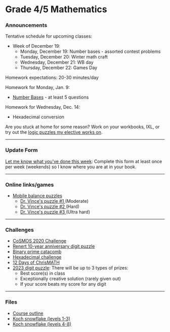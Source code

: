 # Grade 4/5 Mathematics

### Announcements

Tentative schedule for upcoming classes:

<!--
* Week of September 12:
    * Monday, September 12: Assessments
    * Tuesday, September 13: Assessments
    * Wednesday, September 14: WB day
    * Thursday, September 15: Games day
* Week of September 19:
    * Monday, September 19: PiMC Fermat 2022
    * Tuesday, September 20: PiMC Fermat 2022, Number Knockout
    * Wednesday, September 21: WB day
    * Thursday, September 22: Games day
* Week of September 26:
    * Monday, September 26: Hamiltonian path probability
    * Tuesday, September 27: Hamiltonian path probability
    * Wednesday, September 28: WB day
    * Thursday, September 29: FRIDAY SCHEDULE
    * Friday, September 30: Games day (Ubongo)
* Week of October 3:
    * Monday, October 3: Math contest
    * Tuesday, October 4: Extreme math
    * Wednesday, October 5: WB day
    * Thursday, October 6: Games day
* Week of October 10:
    * Tuesday, October 11: Prime factorization and number of factors
    * Wednesday, October 12: WB day
    * Thursday, October 13: Games day
* Week of October 17:
    * Monday, October 17: Prime factorization and number of factors
    * Tuesday, October 18: Puzzle
    * Wednesday, October 19: WB day
    * Thursday, October 20: Games day
* Week of October 24:
    * Monday, October 24: Inkies
    * Tuesday, October 25: Haunted puzzles
    * Wednesday, October 26: Pumpkin measurement
    * Thursday, October 27: WB day
* Week of October 31:
    * Monday, October 31: Halloween (no class)
    * Tuesday, November 1: Mobile puzzles
    * Wednesday, November 2: WB day
    * Thursday, November 3: Games day
* Week of November 14:
    * Monday, November 14: Reviews A and B
    * Tuesday, November 15: WB day
    * Wednesday, November 16: BCC
    * Thursday, November 17: Games day
* Week of November 21:
    * Monday, November 21: Systems of 2 linear equations
    * Tuesday, November 22: COL HArts (no class)
    * Wednesday, November 23: WB Day
    * Thursday, November 24: Games day (Inverse tournament)
* Week of November 28:
    * Monday, November 28: Number bases - introduction
    * Tuesday, November 29: Number bases - binary
    * Wednesday, November 39: Games day (Inverse tournament)
    * Thursday, December 1: WB Day
* Week of December 5:
    * Monday, December 5: Number bases - 3-dice in octal
    * Tuesday, December 6: Number bases - primes in binary puzzle
    * Wednesday, December 7: WB day 
    * Thursday, December 8: Games Day (Inverse tournament)
* Week of December 12:
    * Monday, December 12: Number bases - hexadecimal
    * Tuesday, December 13: Number bases - primes in binary puzzle
    * Wednesday, December 14: WB day 
    * Thursday, December 15: Games Day (Inverse tournament)
-->
* Week of December 19:
    * Monday, December 19: Number bases - assorted contest problems
    * Tuesday, December 20: Winter math craft
    * Wednesday, December 21: WB day 
    * Thursday, December 22: Games Day


Homework expectations: 20-30 minutes/day

Homework for Monday, Jan. 9:
   * <a href="vchan2.github.io/2022gr45/Number_Bases.pdf">Number Bases</a> - at least 5 questions

Homework for Wednesday, Dec. 14:
   * Hexadecimal conversion


<!--
Over the April break, spend an average of at least 20 minutes on math per day. This time should be spent on: 
  * the <a href="https://vchan2.github.io/2021gr45/AprilBreak_CESMC-2016-Level-1.pdf">2016 CESMC</a> and <a href="https://vchan2.github.io/2021gr45/AprilBreak_Paper1.pdf">Paper 1</a> (MANDATORY),
  * <a href="https://vchan2.github.io/2021gr45/AprilBreak_Paper2.pdf">Paper 2</a> (OPTIONAL)
  * mental math (can be done orally with a parent, for e.g.)
  * math puzzles (e.g. sudoku, inkies, pixel puzzles, logic puzzles - many can be found on my <a href="https://vchan2.github.io/2021logicpuzzles.html">logic elective website</a>)
  * math games (e.g. 3 or 4-dice, aggression, 24, non-arcade <a href="mathplayground.com/">mathplayground games</a>)
  * <a href="https://ca.ixl.com/">IXL</a> (if you want to use IXL and do not have an active account, I need to know)
  * math contests
  * workbook power builders, final review, corrections, or content that is generally review/understood
-->

<!--
Over the break, spend an average of at least 20 minutes on math per day. This time should be spent on: 
  * Reviews A and B (MANDATORY),
  * mental math (can be done orally with a parent, for e.g.)
  * math puzzles (e.g. sudoku, inkies, pixel puzzles, logic puzzles - many can be found on my <a href="https://vchan2.github.io/2020logicpuzzles.html">logic elective website</a>)
  * math games (e.g. 3 or 4-dice, aggression, 24, non-arcade <a href="mathplayground.com/">mathplayground games</a>)
  * <a href="https://ca.ixl.com/">IXL</a> (if you want to use IXL and do not have an active account, I need to know)
  * math contests
  * workbook power builders, final review, corrections, or content that is generally review/understood
-->

<!--
Homework for Tuesday, April 5: 
  * Submit the JMC practice contest
Homework for Monday, March 21:
  * Submit the 2021 Renert Rabbit
Homework for Tuesday, February 15: 
  * Finish all 8 questions of the <a href="https://vchan2.github.io/2021gr45/Changing_ratios_adv_1.pdf">advanced "changing ratios" handout</a>
Homework for Tuesday, February 8: 
  * Finish the first 11 questions of the <a href="https://vchan2.github.io/2021gr45/changing_ratios_1.pdf">"changing ratios" handout</a>
Homework for Tuesday, February 1: 
  * Finish rotations handout
Homework for Tuesday, January 25: 
  * Finish first reflection handout and at least one of each type of problem (6 total) on the reflection of boxes handout
Homework for Tuesday, January 18: 
  * Finish translation handout
-->


<!--
Homework for Tuesday, December 7: 
  * Finish all 8 questions of the <a href="https://vchan2.github.io/2021gr45/Systems_of_2lin_eqns.pdf">"Systems of (2) linear equations" handout</a>
  * Finish 2 questions of the <a href="https://vchan2.github.io/2021gr45/Systems_of_3lin_eqns.pdf">"Systems of (3) linear equations" handout</a>
Note: fully worked out solutions using both elimination and substitution can be seen in this <a href="https://vchan2.github.io/2021gr45/Systems_of_2lin_eqns_eg.pdf">example</a>.
Homework for Tuesday, November 30: 
  * Finish all questions in Series 2 of the Shape Algebra packet
Homework for Tuesday, November 23: 
  * Finish up to question 15 in Series 1 of the Shape Algebra packet
-->

<!--
Over the break, spend an average of at least 20 minutes on math per day. This time should be spent on: 
  * Reviews A and B (MANDATORY),
  * mental math (can be done orally with a parent, for e.g.)
  * math puzzles (e.g. sudoku, inkies, pixel puzzles, logic puzzles - many can be found on my <a href="https://vchan2.github.io/2020logicpuzzles.html">logic elective website</a>)
  * math games (e.g. 3 or 4-dice, aggression, 24, non-arcade <a href="mathplayground.com/">mathplayground games</a>)
  * <a href="https://ca.ixl.com/">IXL</a> (if you want to use IXL and do not have an active account, I need to know)
  * math contests
  * workbook power builders, final review, corrections, or content that is generally review/understood
  * <a href="https://vchan2.github.io/Challenges/Rainbow_Stones.pdf">Rainbow stones</a> challenge (<a href="https://docs.google.com/spreadsheets/d/14wqepGsFxLAjsrSy6zXiKBE_6OWczlzNFa5q82cPxqg/edit?usp=sharing">Updated Rainbow stones checker</a>)
-->

<!--
Homework for Monday, October 25: 
  * Submit your estimates for the <a href="https://renertmath.github.io/RenertMath-PumpkinBomb2021/">Pumpkin Bomb 2021</a> activity
Homework for Friday, September 3:
  * Read and sign the course outline with your parents.
  * Complete the Introduction Questionnaire. This should take you about 15-25 minutes.
Homework for Tuesday, September 7:
  * Finish as much of the <a href="https://vchan2.github.io/Activities/0-100%20digit%20puzzle%20template.pdf">3 dice sheet</a> as you can (0 to 100 using 1, 4, 9)
  * (optional) <a href="https://vchan2.github.io/2021gr45/Word_problem_2021-09-03.pdf"> Word problem </a> 
Homework for Wednesday, September 29:
  * Finish order of operations/converting fractions to decimals booklet
-->


<!--
Over the break, spend at least 20 minutes on math per day. This time should be spent on: 
  * Reviews A and B,
  * <a href="https://vchan2.github.io/Challenges/2021-04-01_digit_puzzle.pdf"> 2021-04-01 challenge </a> (optional)
  * mental math (can be done orally with a parent, for e.g.)
  * math puzzles (e.g. sudoku, inkies, pixel puzzles, logic puzzles - many can be found on my <a href="https://vchan2.github.io/2020logicpuzzles.html">logic elective website</a>)
  * math games (e.g. 3 or 4-dice, aggression, 24, non-arcade <a href="mathplayground.com/">mathplayground games</a>)
  * <a href="https://ca.ixl.com/">IXL</a> (if you want to use IXL and do not have an active account, I need to know)
  * math contests - the Junior Math Contest is coming up, you can find past problems for practice <a href="https://science.ucalgary.ca/mathematics-statistics/engagement/educational-outreach/junior-math-contest/archive"> here</a>
  * workbook power builders, final review, corrections, or content that is generally review/understood
-->

<!--
Over the break, spend at least 20 minutes on math per day. This time should be spent on: 
  * Reviews A and B,
  * mental math (can be done orally with a parent, for e.g.)
  * math puzzles (e.g. sudoku, inkies, pixel puzzles, logic puzzles - many can be found on my <a href="https://vchan2.github.io/2020logicpuzzles.html">logic elective website</a>)
  * math games (e.g. 3 or 4-dice, aggression, 24, non-arcade <a href="mathplayground.com/">mathplayground games</a>)
  * <a href="https://ca.ixl.com/">IXL</a> (if you want to use IXL and do not have an active account, I need to know)
  * math contests
  * workbook power builders, final review, corrections, or content that is generally review/understood
  * <a href="https://vchan2.github.io/Challenges/Cupid's_quiver.pdf">Cupid's quiver challenge</a>
-->


<!--
Optional work for next week: create your own <a href="https://solveme.edc.org/mobiles/">mobile balance puzzles</a>.
Specific homework for Thursday, Feb. 4:
  * Write down your mathemagic trick in clearly defined steps as you would explain to an audience, and include a proof using algebra to show why your trick works.
Specific homework for Monday, Jan. 25:
  * Finish questions 1)a), 2)a), 3)a), and 4)a) from the <a href="https://vchan2.github.io/algebra/Algebra.pdf">"Misc. algebra problems" handout</a>. You must show all of your work, neatly and clearly. You may use a calculator.
Specific homework for Thursday, Jan. 14:
  * Finish the table from the <a href="https://vchan2.github.io/Activities/Packing-Pasta-handout.pdf">pasta packing activity</a>.
Specific homework for Monday, Jan. 4:
  * Complete Reviews A (no calculator) and B (calculator allowed). Your parents have the links. 
Over the break, try to spend an average of 20 minutes on math per day. This time should be spent on: 
  * Reviews A and B,
  * mental math (can be done orally with a parent, for e.g.)
  * math puzzles (e.g. sudoku, inkies, pixel puzzles, logic puzzles - some can be found on my <a href="https://vchan2.github.io/2020logicpuzzles.html">logic elective website</a>)
  * math games (e.g. 3 or 4-dice, aggression, 24, non-arcade <a href="mathplayground.com/">mathplayground games</a>)
  * <a href="https://ca.ixl.com/">IXL</a> (if you want to use IXL and do not have an active account, I need to know)
  * math contests
  * workbook power builders, final review, corrections, or content that is generally review/understood
  * the <a href="https://vchan2.github.io/Challenges/2020-21Winter_Break.pdf">Winter Break math challenges</a>
Over the break, spend at least 20 minutes on math per day. This time should be spent on: 
  * Reviews A and B,
  * mental math (can be done orally with a parent, for e.g.)
  * math puzzles (e.g. sudoku, inkies, pixel puzzles, logic puzzles - some can be found on my <a href="https://vchan2.github.io/2020logicpuzzles.html">logic elective website</a>)
  * math games (e.g. 3 or 4-dice, aggression, 24, non-arcade <a href="mathplayground.com/">mathplayground games</a>)
  * <a href="https://ca.ixl.com/">IXL</a> (if your child wishes to use IXL and does not have an active account, I need to know)
  * math contests - the BCC is coming up, you can find past problems for practice <a href="https://www.cemc.uwaterloo.ca/contests/past_contests.html#bcc"> here</a>
  * workbook power builders, final review, corrections, or content that is generally review/understood
-->


Are you stuck at home for some reason? Work on your workbooks, IXL, or try out the <a href="https://vchan2.github.io/2020logicpuzzles.html">logic puzzles my elective works on</a>.


<!--
Specific homework for Monday, June 21:
  * Fill out the End of Year feedback form (link available on Schoology)
Specific homework for Tuesday, June 8:
  * Make a copy of the <a href="https://docs.google.com/spreadsheets/d/1sd3U_BpCH6cc2I2BII17FAu8l3euVEq39oqJjDm8eLA/edit?usp=sharing">Pokemon data</a> (click on "File", then "Make a copy")
  * Play around with the graphs you can make using this data (click on "Insert", then "Chart"). You should have at least 2 different graphs/charts, but feel free to explore as many as you would like. Note: you should be using the data from the first tab, "Simplified_data", unless you would like to explore more variables and work with the data from the second tab, "Raw_data".
Specific homework for Thursday, June 3:
  * Fill out <a href="https://forms.gle/wNsXz2XbZ79ec1Gh8">this form</a> to submit your answers for the distance estimation.
Specific homework for Tuesday, May 4:
  * Create a tessellation, either digitally or on paper, using translations, reflections, or rotations. Feel free to add design embellishments, similar to the Escher tessellations we looked at in class. We will have a competition in-class to find the most interesting design! (For the tessellation project, you don't need more than 3x3 = 9 tiles in your tessellation, just to show how the tessellation works. In more complex tessellations, it turns out 9 might not be enough, but for the types of tessellations we did, it will be. Some people are experiencing difficulty with geogebra running too slowly when you have too many objects.)
Specific homework for Tuesday, April 27:
  * Practice making a single PDF of your "solutions" and uploading using the google form
Specific homework for Monday, April 26:
  * Play around with your translation tessellation. You may want to create a tessellation on paper based on your digital model.
Specific homework for Tuesday, March 23:
  * Complete, to the best of your ability, the 2019 JMC that was handed out in class. 
Specific homework for Tuesday, December 15:
  * Finish questions 9 and 10 on the <a href="https://vchan2.github.io/2020gr4/changing_ratios_01.pdf">"Changing Ratios"</a> handout.
Specific homework for Thursday, December 10:
  * Finish questions 6 and 7 on the <a href="https://vchan2.github.io/2020gr4/changing_ratios_01.pdf">"Changing Ratios"</a> handout.
Specific homework for Wednesday, December 9:
  * Finish questions 4 and 5 on the <a href="https://vchan2.github.io/2020gr4/changing_ratios_01.pdf">"Changing Ratios"</a> handout.
Specific homework for Monday, November 16: 
  * Finish Reviews A and B (get the link from your parents). You may test the system <a href="https://forms.gle/VezpduniDmU74iwb8"> here</a>.
Specific homework for Tuesday, October 13:
  * Finish the shape algebra series 0 and 1.
Specific homework for Monday, September 21:
  * Finish your worksheets (counts towards your daily math)
Specific homework for Thursday, September 3, 2020:
  * Join the Schoology course.
  * Fill out the <a href="https://forms.gle/7Cr4h1FoWTxSz2TD8">update form</a>.
  * Sign the course outline, have your parents sign it, and bring it to class.
  * Finish your "biography sheet" with the 4 questions.
  * Have an answer to the question: "What is the purpose of learning math?"
-->

---

### Update Form

<a href="https://forms.gle/TY1dej4kVh353kiN9"> Let me know what you've done this week</a>: Complete this form at least once per week (weekends) so I know where you are at in your book. 


<!--
You can see below if your entry has been recorded (it can take several minutes for the spreadsheet to update). Only record new information since your last update.
<p align="center">
<iframe src="https://docs.google.com/spreadsheets/d/e/2PACX-1vRKyjFED2oGNFD4i9CIM8U-lV3gmKU87IDq_tS0SBiLS3ySz7vH8cmXuCaIQPwvNMvZe8LxS6t5Hm9z/pubhtml?gid=37727654&amp;single=true&amp;widget=true&amp;headers=false" width="60%" height = "400"></iframe>
</p>
-->

---

### Online links/games

* <a href="https://solveme.edc.org/mobiles/"> Mobile balance puzzles </a>
   * <a href="https://solveme.edc.org/mobiles/?mobiles=200662"> Dr. Vince's puzzle #1 </a> (Moderate)
   * <a href="https://solveme.edc.org/mobiles/?mobiles=201443"> Dr. Vince's puzzle #2 </a> (Hard)
   * <a href="https://solveme.edc.org/mobiles/?mobiles=201442"> Dr. Vince's puzzle #3 </a> (Ultra hard)


<!--
* <a href="https://hex.frvr.com/">Hexagon line puzzle</a>
-->

<!--
* <a href="https://krazydad.com/play/starbattle/">krazydad Star Battle interactive</a>
* <a href="https://www.mathplayground.com/candy_challenge_game.html">Candy challenge</a>
* <a href="https://www.puzzle-tents.com/">Tents</a>
-->

<!--
* <a href="https://snap.berkeley.edu/snap/snap.html#present:Username=psafa&ProjectName=Numbers%20Game"> Measurement/estimation game </a>
* <a href="https://www.mathplayground.com/"> Math Playground </a> (In particular, <a href="https://www.mathplayground.com/index_prealgebra.html"> prealgebra games</a>)
* <a href="https://www.mathplayground.com/ASB_Index.html"> Math playground multiplayer games </a> - Compete against other players in a variety of games.
* <a href="https://www.playok.com/en/hex/#100"> Hex online </a> - Play against other people
* <a href="https://solveme.edc.org/mobiles/"> Mobile balance puzzles </a>
   * <a href="https://solveme.edc.org/mobiles/?mobiles=200662"> Dr. Vince's puzzle #1 </a> (Moderate)
   * <a href="https://solveme.edc.org/mobiles/?mobiles=201443"> Dr. Vince's puzzle #2 </a> (Hard)
   * <a href="https://solveme.edc.org/mobiles/?mobiles=201442"> Dr. Vince's puzzle #3 </a> (Ultra hard)
* <a href="http://www.euclidthegame.com/Tutorial/"> Euclid the game </a>
* <a href="https://www.geogebra.org/classic?lang=en"> Geogebra (classic) </a>
-->

---

### Challenges

* <a href="https://renertmath.github.io/RenertMath-CelebrateMath/">CoSMOS 2020 Challenge</a> 
* <a href="https://vchan2.github.io/Challenges/10_2022_2023_digit_puzzle.pdf">Renert 10-year anniversary digit puzzle</a>
* <a href="vchan2.github.io/Challenges/binary_prime_catacomb.pdf">Binary prime catacomb</a>
* <a href="https://vchan2.github.io/Challenges/2022_Hexadecimal_challenge.pdf">Hexadecimal challenge</a>
* <a href="https://renertmath.github.io/Challenges/12Days2022.html">12 Days of ChrisMATH</a>
* <a href="vchan2.github.io/Challenges/digit_puzzle_2023.pdf">2023 digit puzzle</a>: There will be up to 3 types of prizes:
   * Best score(s) in class
   * Exceptionally creative solution (rarely given out)
   * If your score beats my score for any digit



<!--
* <a href="https://vchan2.github.io/Challenges/Rainbow_Stones.pdf"> Rainbow stones </a>
* <a href="https://vchan2.github.io/Challenges/Boomerang_fractions.pdf"> Boomerang fractions </a>
* <a href="https://vchan2.github.io/Challenges/Fruit_puzzle.pdf"> Fruit algebra puzzle - over 95% of people cannot solve this! </a>
* <a href="https://vchan2.github.io/Challenges/2020-21Winter_Break.pdf"> Winter Break math challenges </a> (<a href="https://vchan2.github.io/Challenges/2020-21Winter_Break_winners.pdf">Results</a>)
* <a href="https://vchan2.github.io/Challenges/Cupid's_quiver.pdf"> Cupid's quiver </a>
* <a href="https://vchan2.github.io/Challenges/pi_digit_puzzle2021basic.pdf"> &pi; day 2021 challenge (basic version) </a>
* <a href="https://vchan2.github.io/Challenges/pi_digit_puzzle2021.pdf"> &pi; day 2021 challenge (advanced version) </a>
* <a href="https://vchan2.github.io/Challenges/2021-04-01_digit_puzzle.pdf"> 2021-04-01 challenge </a>
-->

---

### Files

* <a href="https://vchan2.github.io/2022gr45/Math_Gr4-5_Course_Outline_2022-2023.pdf">Course outline</a>
* <a href="https://github.com/vchan2/vchan2.github.io/blob/master/Activities/Koch_snowflake.pdf">Koch snowflake (levels 1-3)</a>
* <a href="https://github.com/vchan2/vchan2.github.io/blob/master/Activities/Koch_snowflake_4+.pdf">Koch snowflake (levels 4-8)</a>

<!--
* <a href="https://vchan2.github.io/2020gr4/Mini-math_Gr4.pdf"> Mini-math </a> (<a href="https://vchan2.github.io/2020gr4/Mini-math_Gr4_sol.pdf">Solutions</a>)
-->
